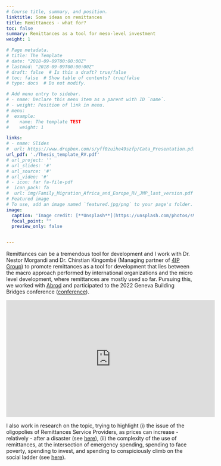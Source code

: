 ```yaml
---
# Course title, summary, and position.
linktitle: Some ideas on remittances
title: Remittances - what for? 
toc: false
summary: Remittances as a tool for meso-level investment
weight: 1

# Page metadata.
# title: The Template
# date: "2018-09-09T00:00:00Z"
# lastmod: "2018-09-09T00:00:00Z"
# draft: false  # Is this a draft? true/false
# toc: false  # Show table of contents? true/false
# type: docs  # Do not modify.

# Add menu entry to sidebar.
# - name: Declare this menu item as a parent with ID `name`.
# - weight: Position of link in menu.
# menu:
#  example:
#    name: The template TEST
#    weight: 1

links: 
# - name: Slides
#  url: https://www.dropbox.com/s/yff0zuihe49szfp/Cata_Presentation.pdf?dl=0
url_pdf: './Thesis_template_RV.pdf'
# url_project: ''
# url_slides: '#'
# url_source: '#'
# url_video: '#'
# - icon: far fa-file-pdf
#  icon_pack: fa
#  url: img/Family_Migration_Africa_and_Europe_RV_JMP_last_version.pdf
# Featured image
# To use, add an image named `featured.jpg/png` to your page's folder. 
image:
  caption: 'Image credit: [**Unsplash**](https://unsplash.com/photos/s9CC2SKySJM)'
  focal_point: ""
  preview_only: false


---
```



Remittances can be a tremendous tool for development and I work with Dr. Nestor Morgandi and Dr. Chirstian Kingombé (Managing partner of [4IP Group](http://4ipgroup.org/)) to promote remittances as a tool for development that lies between the macro approach performed by international organizations and the micro level development, where remittances are mostly used so far. Pursuing this, we worked with [Abrod](https://a-brod.com/) and participated to the 2022 Geneva Building Bridges conference ([conference](https://www.youtube.com/watch?v=wBXGulGi5WI)). 



<!--
TEST1
[![Building Bridges 2022](./BB2002_picture_post_conference.jpg)](https://www.youtube.com/watch?v=wBXGulGi5WI "Building Bridges 2022")
TEST2
[![Building Bridges 2022](http://img.youtube.com/vi/XAMVzS13HY0/0.jpg)](https://www.youtube.com/watch?v=wBXGulGi5WI "Building Bridges 2022")
-->




<!--
The video-insering code is taken here: 
https://stackoverflow.com/questions/69326962/insert-embeded-youtube-video-in-markdown-vs-code
-->


<center>
 <iframe width="560" 
         height="315" 
         src="https://www.youtube.com/embed/wBXGulGi5WI" 
         title="YouTube video player" 
         frameborder="0" 
         allow="accelerometer; autoplay; clipboard-write; encrypted-media; gyroscope; picture-in-picture" 
         allowfullscreen>
 </iframe>
</center>

<!--
TEST3 
[![](https://markdown-videos.deta.dev/youtube/watch?v=wBXGulGi5WI)](https://www.youtube.com/watch?v=wBXGulGi5WI)
-->


I also work in research on the topic, trying to highlight (i) the issue of the oligopolies of Remittances Service Providers, as prices can increase - relatively - after a disaster (see [here](https://remivine.com/publication/3-remittances-costs-catastrophes/)), (ii) the complexity of the use of remittances, at the intersection of emergency spending, spending to face poverty, spending to invest, and spending to conspiciously climb on the social ladder (see [here](https://remivine.com/publication/2-tajikistan-remittances/)). 


